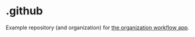 # .github

Example repository (and organization) for [the organization workflow app](https://github.com/SvanBoxel/organization-workflow).
